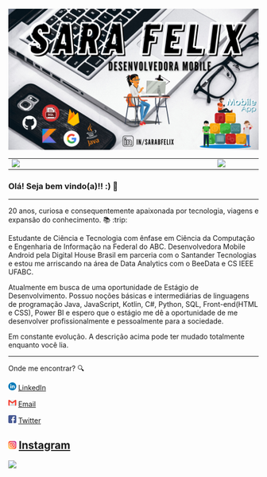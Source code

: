 ![capa github](https://github.com/sarafelix25/sarafelix/blob/master/imagens/sarafelix.png)  


<center>
  <table>
    <tr>
        <td><img width="400px" align="left" src="https://github-readme-stats.vercel.app/api/top-langs/?username=sarafelix25&hide=html&layout=compact&theme=buefy" /></td>
        <td><img width="495px" align="left" src="https://github-readme-stats.vercel.app/api?username=sarafelix25&theme=buefy"/></td>
    </tr>   
  </table>
</center>  

### Olá! Seja bem vindo(a)!! :) :rocket:
---

20 anos, curiosa e consequentemente apaixonada por tecnologia, viagens e expansão do conhecimento. :books: :trip:

Estudante de Ciência e Tecnologia com ênfase em Ciência da Computação e Engenharia de Informação na Federal do ABC. Desenvolvedora Mobile Android pela Digital House Brasil em parceria com o Santander Tecnologias e estou me arriscando na área de Data Analytics com o BeeData e CS IEEE UFABC.

Atualmente em busca de uma oportunidade de Estágio de Desenvolvimento. Possuo noções básicas e intermediárias de linguagens de programação Java, JavaScript, Kotlin, C#, Python, SQL, Front-end(HTML e CSS), Power BI e espero que o estágio me dê a oportunidade de me desenvolver profissionalmente e pessoalmente para a sociedade.

Em constante evolução. A descrição acima pode ter mudado totalmente enquanto você lia. 

---

Onde me encontrar? :mag:  

<a href="https://www.linkedin.com/in/sarabfelix"><img src="https://github.com/sarafelix25/sarafelix/blob/master/imagens/linkedin.png" width="16"></img></a> [LinkedIn](https://www.linkedin.com/in/sarabfelix)  

<a href="mailto:sarabfelix1@gmail.com"><img src="https://github.com/sarafelix25/sarafelix/blob/master/imagens/gmail.png" width="16"></img></a> [Email](mailto:sarabfelix1@gmail.com)  

<a href="https://www.facebook.com/sara.felix.35977897/"><img src="https://github.com/sarafelix25/sarafelix/blob/master/imagens/facebook.png" width="16"></img></a> [Twitter](https://www.facebook.com/sara.felix.35977897/)   

<a href="https://www.instagram.com/sarafelix_/"><img src="https://github.com/sarafelix25/sarafelix/blob/master/imagens/instagram.png" width="16"></img></a> [Instagram](https://www.instagram.com/sarafelix_)  
---  

![](https://komarev.com/ghpvc/?username=sarafelix25&color=blue&style=flat)
